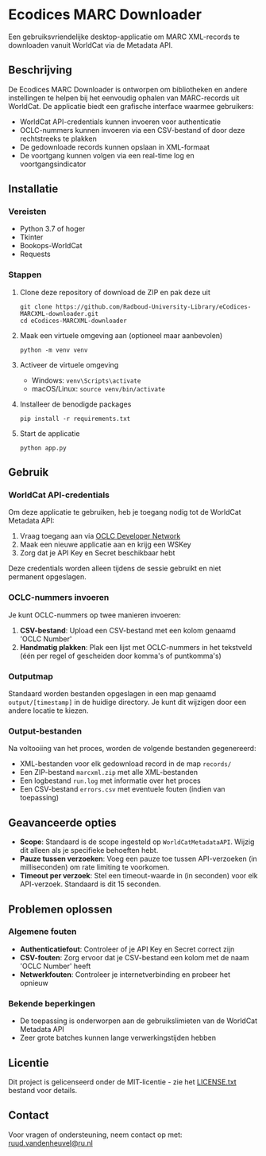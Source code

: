 # Ecodices MARC Downloader

Een gebruiksvriendelijke desktop-applicatie om MARC XML-records te downloaden vanuit WorldCat via de Metadata API.

## Beschrijving

De Ecodices MARC Downloader is ontworpen om bibliotheken en andere instellingen te helpen bij het eenvoudig ophalen van MARC-records uit WorldCat. De applicatie biedt een grafische interface waarmee gebruikers:

- WorldCat API-credentials kunnen invoeren voor authenticatie
- OCLC-nummers kunnen invoeren via een CSV-bestand of door deze rechtstreeks te plakken
- De gedownloade records kunnen opslaan in XML-formaat
- De voortgang kunnen volgen via een real-time log en voortgangsindicator

## Installatie

### Vereisten

- Python 3.7 of hoger
- Tkinter
- Bookops-WorldCat
- Requests

### Stappen

1. Clone deze repository of download de ZIP en pak deze uit
   ```
   git clone https://github.com/Radboud-University-Library/eCodices-MARCXML-downloader.git
   cd eCodices-MARCXML-downloader
   ```

2. Maak een virtuele omgeving aan (optioneel maar aanbevolen)
   ```
   python -m venv venv
   ```

3. Activeer de virtuele omgeving
   - Windows: `venv\Scripts\activate`
   - macOS/Linux: `source venv/bin/activate`

4. Installeer de benodigde packages
   ```
   pip install -r requirements.txt
   ```

5. Start de applicatie
   ```
   python app.py
   ```

## Gebruik

### WorldCat API-credentials

Om deze applicatie te gebruiken, heb je toegang nodig tot de WorldCat Metadata API:

1. Vraag toegang aan via [OCLC Developer Network](https://www.oclc.org/developer/home.en.html)
2. Maak een nieuwe applicatie aan en krijg een WSKey
3. Zorg dat je API Key en Secret beschikbaar hebt

Deze credentials worden alleen tijdens de sessie gebruikt en niet permanent opgeslagen.

### OCLC-nummers invoeren

Je kunt OCLC-nummers op twee manieren invoeren:

1. **CSV-bestand**: Upload een CSV-bestand met een kolom genaamd 'OCLC Number'
2. **Handmatig plakken**: Plak een lijst met OCLC-nummers in het tekstveld (één per regel of gescheiden door komma's of puntkomma's)

### Outputmap

Standaard worden bestanden opgeslagen in een map genaamd `output/[timestamp]` in de huidige directory. Je kunt dit wijzigen door een andere locatie te kiezen.

### Output-bestanden

Na voltooiing van het proces, worden de volgende bestanden gegenereerd:

- XML-bestanden voor elk gedownload record in de map `records/`
- Een ZIP-bestand `marcxml.zip` met alle XML-bestanden
- Een logbestand `run.log` met informatie over het proces
- Een CSV-bestand `errors.csv` met eventuele fouten (indien van toepassing)

## Geavanceerde opties

- **Scope**: Standaard is de scope ingesteld op `WorldCatMetadataAPI`. Wijzig dit alleen als je specifieke behoeften hebt.
- **Pauze tussen verzoeken**: Voeg een pauze toe tussen API-verzoeken (in milliseconden) om rate limiting te voorkomen.
- **Timeout per verzoek**: Stel een timeout-waarde in (in seconden) voor elk API-verzoek. Standaard is dit 15 seconden.


## Problemen oplossen

### Algemene fouten

- **Authenticatiefout**: Controleer of je API Key en Secret correct zijn
- **CSV-fouten**: Zorg ervoor dat je CSV-bestand een kolom met de naam 'OCLC Number' heeft
- **Netwerkfouten**: Controleer je internetverbinding en probeer het opnieuw

### Bekende beperkingen

- De toepassing is onderworpen aan de gebruikslimieten van de WorldCat Metadata API
- Zeer grote batches kunnen lange verwerkingstijden hebben

## Licentie

Dit project is gelicenseerd onder de MIT-licentie - zie het [LICENSE.txt](LICENSE.txt) bestand voor details.

## Contact

Voor vragen of ondersteuning, neem contact op met: ruud.vandenheuvel@ru.nl
